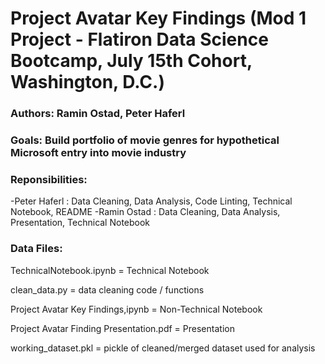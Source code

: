 # Project Avatar Key Findings (Mod 1 Project - Flatiron Data Science Bootcamp, July 15th Cohort, Washington, D.C.)

### Authors: Ramin Ostad, Peter Haferl

### Goals: Build portfolio of movie genres for hypothetical Microsoft entry into movie industry

### Reponsibilities:

-Peter Haferl : Data Cleaning, Data Analysis, Code Linting, Technical Notebook, README
-Ramin Ostad : Data Cleaning, Data Analysis, Presentation, Technical Notebook

### Data Files:

TechnicalNotebook.ipynb = Technical Notebook

clean_data.py = data cleaning code / functions

Project Avatar Key Findings,ipynb = Non-Technical Notebook

Project Avatar Finding Presentation.pdf = Presentation

working_dataset.pkl = pickle of cleaned/merged dataset used for analysis

